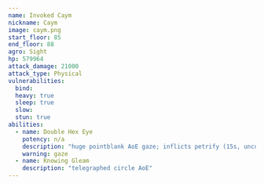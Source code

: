 ```yaml
---
name: Invoked Caym
nickname: Caym
image: caym.png
start_floor: 85
end_floor: 88
agro: Sight
hp: 579964
attack_damage: 21000
attack_type: Physical
vulnerabilities:
  bind: 
  heavy: true
  sleep: true
  slow: 
  stun: true
abilities:
  - name: Double Hex Eye
    potency: n/a
    description: "huge pointblank AoE gaze; inflicts petrify (15s, uncurable)"
    warning: gaze
  - name: Knowing Gleam
    description: "telegraphed circle AoE"
---
```

